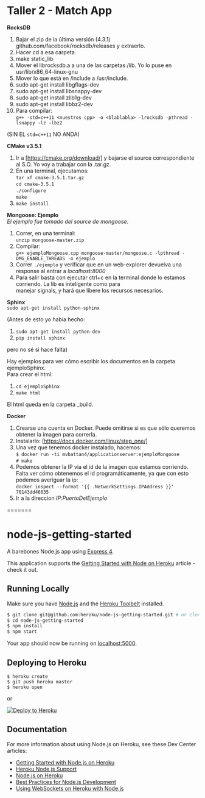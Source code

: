 Taller 2 - Match App
====================   

**RocksDB**  
1. Bajar el zip de la última versión (4.3.1) github.com/facebook/rocksdb/releases y extraerlo.  
2. Hacer cd a esa carpeta.  
3. make static_lib  
4. Mover el librocksdb.a a una de las carpetas /lib. Yo lo puse en usr/lib/x86_64-linux-gnu  
5. Mover lo que está en /include a /usr/include.  
6. sudo apt-get install libgflags-dev  
7. sudo apt-get install libsnappy-dev  
8. sudo apt-get install zlib1g-dev  
9. sudo apt-get install libbz2-dev  
10. Para compilar:  
`g++ -std=c++11 <nuestros cpp> -o <blablabla> -lrocksdb -pthread -lsnappy -lz -lbz2`  

(SIN EL `std=c++11` NO ANDA)  

**CMake v3.5.1**  
1. Ir a [https://cmake.org/download/] y bajarse el source correspondiente al S.O. Yo voy a trabajar con la .tar.gz.  
2. En una terminal, ejecutamos:  
`tar xf cmake-3.5.1.tar.gz`  
`cd cmake-3.5.1`  
`./configure`  
`make`  
3. `make install`  

**Mongoose: Ejemplo**  
_El ejemplo fue tomado del source de mongoose._  
1. Correr, en una terminal:  
`unzip mongoose-master.zip`  
2. Compilar:  
`g++ ejemploMongoose.cpp mongoose-master/mongoose.c -lpthread -DMG_ENABLE_THREADS -o ejemplo`  
3. Correr `./ejemplo` y verificar que en un web-explorer devuelva una response al entrar a _localhost:8000_  
4. Para salir basta con ejecutar ctrl+c en la terminal donde lo estamos corriendo. La lib es inteligente como para  
manejar signals, y hará que libere los recursos necesarios.  

**Sphinx**  
`sudo apt-get install python-sphinx`  

(Antes de esto yo había hecho:

1. `sudo apt-get install python-dev`  
2. `pip install sphinx`  

pero no sé si hace falta)  

Hay ejemplos para ver cómo escribir los documentos en la carpeta ejemploSphinx.  
Para crear el html:  

1. `cd ejemploSphinx`  
2. `make html`  

El html queda en la carpeta _build.  

**Docker**
1. Crearse una cuenta en Docker. Puede omitirse si es que sólo queremos obtener la imagen para correrla.  
2. Instalarlo: [https://docs.docker.com/linux/step_one/]  
3. Una vez que tenemos docker instalado, hacemos:  
`$ docker run -ti mvbattan4/applicationserver:ejemploMongoose`  
`# make`  
4. Podemos obtener la IP via el id de la imagen que estamos corriendo.  
Falta ver cómo obtenemos el id programáticamente, ya que con esto podemos averiguar la ip:  
`docker inspect --format '{{ .NetworkSettings.IPAddress }}' 70143dd46635`  
5. Ir a la direccion _IP_:_PuertoDelEjemplo_  

=======
# node-js-getting-started

A barebones Node.js app using [Express 4](http://expressjs.com/).

This application supports the [Getting Started with Node on Heroku](https://devcenter.heroku.com/articles/getting-started-with-nodejs) article - check it out.

## Running Locally

Make sure you have [Node.js](http://nodejs.org/) and the [Heroku Toolbelt](https://toolbelt.heroku.com/) installed.

```sh
$ git clone git@github.com:heroku/node-js-getting-started.git # or clone your own fork
$ cd node-js-getting-started
$ npm install
$ npm start
```

Your app should now be running on [localhost:5000](http://localhost:5000/).

## Deploying to Heroku

```
$ heroku create
$ git push heroku master
$ heroku open
```
or

[![Deploy to Heroku](https://www.herokucdn.com/deploy/button.png)](https://heroku.com/deploy)

## Documentation

For more information about using Node.js on Heroku, see these Dev Center articles:

- [Getting Started with Node.js on Heroku](https://devcenter.heroku.com/articles/getting-started-with-nodejs)
- [Heroku Node.js Support](https://devcenter.heroku.com/articles/nodejs-support)
- [Node.js on Heroku](https://devcenter.heroku.com/categories/nodejs)
- [Best Practices for Node.js Development](https://devcenter.heroku.com/articles/node-best-practices)
- [Using WebSockets on Heroku with Node.js](https://devcenter.heroku.com/articles/node-websockets)
